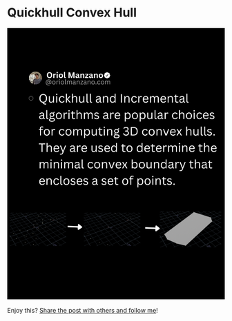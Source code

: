 # Quickhull Convex Hull

![Quickhull](./images/Quickhull.png)

Enjoy this? [Share the post with others and follow me](https://oriolmanzano.com/newsletter)!